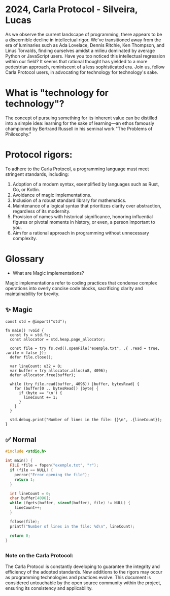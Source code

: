 # 2024, Carla Protocol - Silveira, Lucas

As we observe the current landscape of programming, there appears to be a discernible decline in intellectual rigor. We've transitioned away from the era of luminaries such as Ada Lovelace, Dennis Ritchie, Ken Thompson, and Linus Torvalds, finding ourselves amidst a milieu dominated by average Python or JavaScript users. Have you too noticed this intellectual regression within our field? It seems that rational thought has yielded to a more pedestrian approach, reminiscent of a less sophisticated era. Join us, fellow Carla Protocol users, in advocating for technology for technology's sake.

# What is "technology for technology"?
The concept of pursuing something for its inherent value can be distilled into a simple idea: learning for the sake of learning—an ethos famously championed by Bertrand Russell in his seminal work "The Problems of Philosophy."

# Protocol rigors:

To adhere to the Carla Protocol, a programming language must meet stringent standards, including:

1. Adoption of a modern syntax, exemplified by languages such as Rust, Go, or Kotlin.
2. Avoidance of magic implementations.
3. Inclusion of a robust standard library for mathematics.
4. Maintenance of a logical syntax that prioritizes clarity over abstraction, regardless of its modernity.
5. Provision of names with historical significance, honoring influential figures or pivotal moments in history, or even, a person important to you.
6. Aim for a rational approach in programming without unnecessary complexity.

# Glossary
- What are Magic implementations?

Magic implementations refer to coding practices that condense complex operations into overly concise code blocks, sacrificing clarity and maintainability for brevity.
## ✨ Magic 
```zig
const std = @import("std");

fn main() !void {
  const fs = std.fs;
  const allocator = std.heap.page_allocator;

  const file = try fs.cwd().openFile("exemple.txt", .{ .read = true, .write = false });
  defer file.close();

  var lineCount: u32 = 0;
  var buffer = try allocator.alloc(u8, 4096);
  defer allocator.free(buffer);

  while (try file.read(buffer, 4096)) |buffer, bytesRead| {
    for (buffer[0 .. bytesRead]) |byte| {
      if (byte == '\n') {
        lineCount += 1;
      }
    }
  }

  std.debug.print("Number of lines in the file: {}\n", .{lineCount});
}
```
## ✅ Normal
```c
#include <stdio.h>

int main() {
  FILE *file = fopen("exemple.txt", "r");
  if (file == NULL) {
    perror("Error opening the file");
    return 1;
  }

  int lineCount = 0;
  char buffer[4096];
  while (fgets(buffer, sizeof(buffer), file) != NULL) {
    lineCount++;
  }

  fclose(file);
  printf("Number of lines in the file: %d\n", lineCount);

  return 0;
}
```

##
### Note on the Carla Protocol:

The Carla Protocol is constantly developing to guarantee the integrity and efficiency of the adopted standards. New additions to the rigors may occur as programming technologies and practices evolve. This document is considered untouchable by the open source community within the project, ensuring its consistency and applicability.